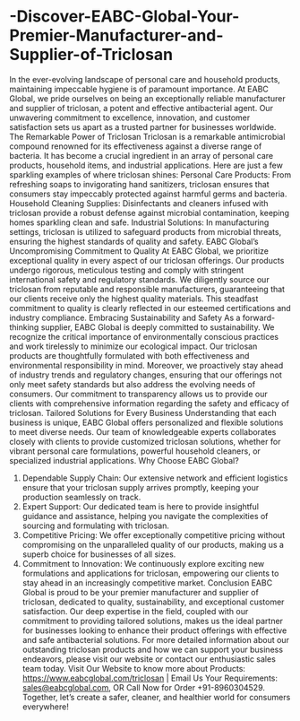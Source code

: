 # -Discover-EABC-Global-Your-Premier-Manufacturer-and-Supplier-of-Triclosan
In the ever-evolving landscape of personal care and household products, maintaining impeccable hygiene is of paramount importance. At EABC Global, we pride ourselves on being an exceptionally reliable manufacturer and supplier of triclosan, a potent and effective antibacterial agent. Our unwavering commitment to excellence, innovation, and customer satisfaction sets us apart as a trusted partner for businesses worldwide.
 The Remarkable Power of Triclosan
Triclosan is a remarkable antimicrobial compound renowned for its effectiveness against a diverse range of bacteria. It has become a crucial ingredient in an array of personal care products, household items, and industrial applications. Here are just a few sparkling examples of where triclosan shines:
Personal Care Products: From refreshing soaps to invigorating hand sanitizers, triclosan ensures that consumers stay impeccably protected against harmful germs and bacteria.
Household Cleaning Supplies: Disinfectants and cleaners infused with triclosan provide a robust defense against microbial contamination, keeping homes sparkling clean and safe.
Industrial Solutions: In manufacturing settings, triclosan is utilized to safeguard products from microbial threats, ensuring the highest standards of quality and safety.
 EABC Global’s Uncompromising Commitment to Quality
At EABC Global, we prioritize exceptional quality in every aspect of our triclosan offerings. Our products undergo rigorous, meticulous testing and comply with stringent international safety and regulatory standards. We diligently source our triclosan from reputable and responsible manufacturers, guaranteeing that our clients receive only the highest quality materials. This steadfast commitment to quality is clearly reflected in our esteemed certifications and industry compliance.
 Embracing Sustainability and Safety
As a forward-thinking supplier, EABC Global is deeply committed to sustainability. We recognize the critical importance of environmentally conscious practices and work tirelessly to minimize our ecological impact. Our triclosan products are thoughtfully formulated with both effectiveness and environmental responsibility in mind.
Moreover, we proactively stay ahead of industry trends and regulatory changes, ensuring that our offerings not only meet safety standards but also address the evolving needs of consumers. Our commitment to transparency allows us to provide our clients with comprehensive information regarding the safety and efficacy of triclosan.
 Tailored Solutions for Every Business
Understanding that each business is unique, EABC Global offers personalized and flexible solutions to meet diverse needs. Our team of knowledgeable experts collaborates closely with clients to provide customized triclosan solutions, whether for vibrant personal care formulations, powerful household cleaners, or specialized industrial applications. 
 Why Choose EABC Global?
1. Dependable Supply Chain: Our extensive network and efficient logistics ensure that your triclosan supply arrives promptly, keeping your production seamlessly on track.
2. Expert Support: Our dedicated team is here to provide insightful guidance and assistance, helping you navigate the complexities of sourcing and formulating with triclosan.
3. Competitive Pricing: We offer exceptionally competitive pricing without compromising on the unparalleled quality of our products, making us a superb choice for businesses of all sizes.
4. Commitment to Innovation: We continuously explore exciting new formulations and applications for triclosan, empowering our clients to stay ahead in an increasingly competitive market.
 Conclusion
EABC Global is proud to be your premier manufacturer and supplier of triclosan, dedicated to quality, sustainability, and exceptional customer satisfaction. Our deep expertise in the field, coupled with our commitment to providing tailored solutions, makes us the ideal partner for businesses looking to enhance their product offerings with effective and safe antibacterial solutions.
For more detailed information about our outstanding triclosan products and how we can support your business endeavors, please visit our website or contact our enthusiastic sales team today. 
Visit Our Website to know more about Products: https://www.eabcglobal.com/triclosan | Email Us Your Requirements: sales@eabcglobal.com, OR Call Now for Order +91-8960304529.
Together, let’s create a safer, cleaner, and healthier world for consumers everywhere!
